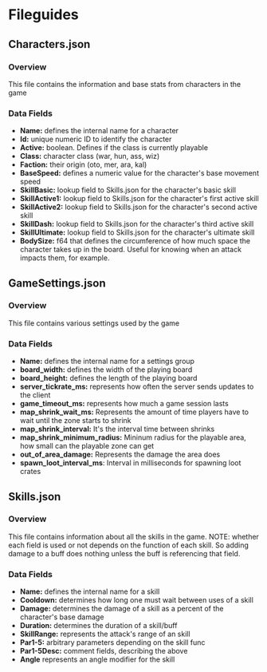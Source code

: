 # Fileguides

## Characters.json
### Overview

This file contains the information and base stats from characters in the game

### Data Fields

- **Name:** defines the internal name for a character
- **Id:** unique numeric ID to identify the character
- **Active:** boolean. Defines if the class is currently playable
- **Class:** character class (war, hun, ass, wiz)
- **Faction:** their origin (oto, mer, ara, kal)
- **BaseSpeed:** defines a numeric value for the character's base movement speed
- **SkillBasic:** lookup field to Skills.json for the character's basic skill
- **SkillActive1:** lookup field to Skills.json for the character's first active skill
- **SkillActive2:** lookup field to Skills.json for the character's second active skill
- **SkillDash:** lookup field to Skills.json for the character's third active skill
- **SkillUltimate:** lookup field to Skills.json for the character's ultimate skill
- **BodySize:** f64 that defines the circumference of how much space the character takes up in the board. Useful for knowing when an attack impacts them, for example.

## GameSettings.json
### Overview

This file contains various settings used by the game

### Data Fields

- **Name:** defines the internal name for a settings group
- **board_width:** defines the width of the playing board
- **board_height:** defines the length of the playing board
- **server_tickrate_ms:** represents how often the server sends updates to the client
- **game_timeout_ms:** represents how much a game session lasts
- **map_shrink_wait_ms:** Represents the amount of time players have to wait until the zone starts to shrink
- **map_shrink_interval:** It's the interval time between shrinks
- **map_shrink_minimum_radius:** Mininum radius for the playable area, how small can the playable zone can get
- **out_of_area_damage:** Represents the damage the area does
- **spawn_loot_interval_ms**: Interval in milliseconds for spawning loot crates

## Skills.json
### Overview

This file contains information about all the skills in the game. NOTE: whether each field is used or not depends on the function of each skill. So adding damage to a buff does nothing unless the buff is referencing that field.

### Data Fields

- **Name:** defines the internal name for a skill
- **Cooldown:** determines how long one must wait between uses of a skill
- **Damage:** determines the damage of a skill as a percent of the character's base damage
- **Duration:** determines the duration of a skill/buff
- **SkillRange:** represents the attack's range of an skill
- **Par1-5:** arbitrary parameters depending on the skill func
- **Par1-5Desc:** comment fields, describing the above
- **Angle** represents an angle modifier for the skill
